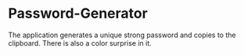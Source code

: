 # Password-Generator
The application generates a unique strong password and copies to the clipboard. There is also a color surprise in it.

